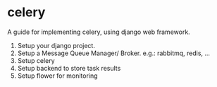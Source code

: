 # celery
A guide for implementing celery, using django web framework.

1. Setup your django project.
2. Setup a Message Queue Manager/ Broker.
      e.g.: rabbitmq, redis, ...
3. Setup celery
4. Setup backend to store task results
5. Setup flower for monitoring
